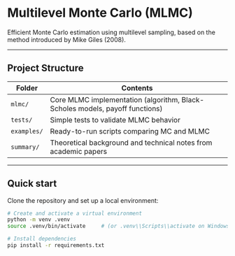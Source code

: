 # Multilevel Monte Carlo (MLMC)

Efficient Monte Carlo estimation using multilevel sampling, based on the method introduced by Mike Giles (2008).

---

## Project Structure

| Folder      | Contents                                                                 |
|-------------|--------------------------------------------------------------------------|
| `mlmc/`     | Core MLMC implementation (algorithm, Black-Scholes models, payoff functions) |
| `tests/`    | Simple tests to validate MLMC behavior                                   |
| `examples/` | Ready-to-run scripts comparing MC and MLMC                               |
| `summary/`  | Theoretical background and technical notes from academic papers         |

---

## Quick start

Clone the repository and set up a local environment:

```bash
# Create and activate a virtual environment
python -m venv .venv
source .venv/bin/activate     # (or .venv\\Scripts\\activate on Windows)

# Install dependencies
pip install -r requirements.txt
